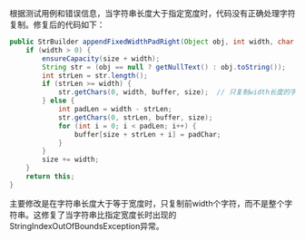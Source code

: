 根据测试用例和错误信息，当字符串长度大于指定宽度时，代码没有正确处理字符复制。修复后的代码如下：

```java
public StrBuilder appendFixedWidthPadRight(Object obj, int width, char padChar) {
    if (width > 0) {
        ensureCapacity(size + width);
        String str = (obj == null ? getNullText() : obj.toString());
        int strLen = str.length();
        if (strLen >= width) {
            str.getChars(0, width, buffer, size);  // 只复制width长度的字符
        } else {
            int padLen = width - strLen;
            str.getChars(0, strLen, buffer, size);
            for (int i = 0; i < padLen; i++) {
                buffer[size + strLen + i] = padChar;
            }
        }
        size += width;
    }
    return this;
}
```

主要修改是在字符串长度大于等于宽度时，只复制前width个字符，而不是整个字符串。这修复了当字符串比指定宽度长时出现的StringIndexOutOfBoundsException异常。